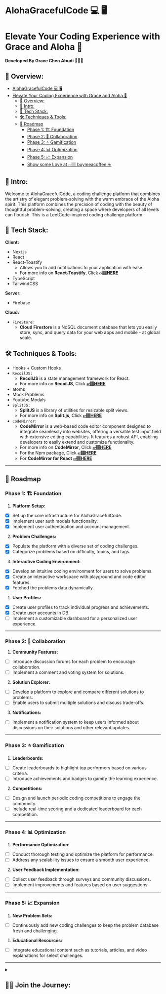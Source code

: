 # AlohaGracefulCode 💻 🖥️

# Elevate Your Coding Experience with Grace and Aloha 🌺

**Developed By Grace Chen Abudi** 👩🏽‍💻

## 📣 Overview:

- [AlohaGracefulCode 💻 🖥️](#alohagracefulcode--️)
- [Elevate Your Coding Experience with Grace and Aloha 🌺](#elevate-your-coding-experience-with-grace-and-aloha-)
  - [📣 Overview:](#-overview)
  - [🔎 Intro:](#-intro)
  - [🧰 Tech Stack:](#-tech-stack)
  - [🛠 Techniques \& Tools:](#-techniques--tools)
  - [🎯 Roadmap](#-roadmap)
    - [Phase 1: 🏗️ Foundation](#phase-1-️-foundation)
    - [Phase 2: 👥 Collaboration](#phase-2--collaboration)
    - [Phase 3: ⭐ Gamification](#phase-3--gamification)
    - [Phase 4: 📊 Optimization](#phase-4--optimization)
    - [Phase 5: 📈 Expansion](#phase-5--expansion)
    - [Show some Love at 👉🏽 buymeacoffee ☕](#show-some-love-at--buymeacoffee-)

## 🔎 Intro:

Welcome to AlohaGracefulCode, a coding challenge platform that combines the artistry of elegant problem-solving with the warm embrace of the Aloha spirit. This platform combines the precision of coding with the beauty of thoughtful problem-solving, creating a space where developers of all levels can flourish. This is a LeetCode-inspired coding challenge platform.

## 🧰 Tech Stack:

**Client:**

- Next.js
- React
- React-Toastify
  - Allows you to add notifications to your application with ease.
  - For more info on **React-Toastify**, Click [**&#128073;&#127997;HERE**](https://www.npmjs.com/package/react-toastify)
- TypeScript
- TailwindCSS

**Server:**

- Firebase

**Cloud:**

- `FireStore`:
  - **Cloud Firestore** is a NoSQL document database that lets you easily store, sync, and query data for your web apps and mobile - at global scale.

## 🛠 Techniques & Tools:

- Hooks + Custom Hooks
- `RecoilJS:`
  - **RecoilJS** is a state management framework for React.
  - For more info on **RecoilJS**, Click [**&#128073;&#127997;HERE**](https://recoiljs.org/)
- atoms
- Mock Problems
- Youtube Modals
- `SplitJS:`
  - **SplitJS** is a library of utilities for resizable split views.
  - For more info on **Split.js**, Click [**&#128073;&#127997;HERE**](https://split.js.org/)
- `CodeMirror:`
  - **CodeMirror** is a web-based code editor component designed to integrate seamlessly into websites, offering a versatile test input field with extensive editing capabilities. It features a robust API, enabling developers to easily extend and customize functionality.
  - For more info on **CodeMirror**, Click [**&#128073;&#127997;HERE**](https://codemirror.net/)
  - For the Npm package, Click [**&#128073;&#127997;HERE**](https://www.npmjs.com/package/codemirror)
  - For **CodeMirror for React** [**&#128073;&#127997;HERE**](https://uiwjs.github.io/react-codemirror/)

---

## 🎯 Roadmap

### Phase 1: 🏗️ Foundation

1. **Platform Setup:**

- [x] Set up the core infrastructure for AlohaGracefulCode.
- [x] Implement user auth modals functionality.
- [x] Implement user authentication and account management.

2. **Problem Challenges:**

- [x] Populate the platform with a diverse set of coding challenges.
- [x] Categorize problems based on difficulty, topics, and tags.

3. **Interactive Coding Environment:**

- [x] Develop an intuitive coding environment for users to solve problems.
- [x] Create an interactive workspace with playground and code editor features.
- [x] Fetched the problems data dynamically.
<!-- - [ ] Include features like syntax highlighting, code completion, and real-time testing. -->

1. **User Profiles:**

- [x] Create user profiles to track individual progress and achievements.
- [x] Create user accounts in DB.
- [ ] Implement a customizable dashboard for a personalized user experience.

---

### Phase 2: 👥 Collaboration

1. **Community Features:**

- [ ] Introduce discussion forums for each problem to encourage collaboration.
- [ ] Implement a comment and voting system for solutions.

2. **Solution Explorer:**

- [ ] Develop a platform to explore and compare different solutions to problems.
- [ ] Enable users to submit multiple solutions and discuss trade-offs.

3. **Notifications:**

- [ ] Implement a notification system to keep users informed about discussions on their solutions and other relevant updates.

---

### Phase 3: ⭐ Gamification

1. **Leaderboards:**

- [ ] Create leaderboards to highlight top performers based on various criteria.
- [ ] Introduce achievements and badges to gamify the learning experience.

2. **Competitions:**

- [ ] Design and launch periodic coding competitions to engage the community.
- [ ] Include real-time scoring and a dedicated leaderboard for each competition.

---

### Phase 4: 📊 Optimization

1. **Performance Optimization:**

- [ ] Conduct thorough testing and optimize the platform for performance.
- [ ] Address any scalability issues to ensure a smooth user experience.

2. **User Feedback Implementation:**

- [ ] Collect user feedback through surveys and community discussions.
- [ ] Implement improvements and features based on user suggestions.

---

### Phase 5: 📈 Expansion

1. **New Problem Sets:**

- [ ] Continuously add new coding challenges to keep the problem database fresh and challenging.

1. **Educational Resources:**

- [ ] Integrate educational content such as tutorials, articles, and video explanations for select challenges.

<!-- 3. **Internationalization:**

- [ ] Translate the platform into multiple languages to broaden its accessibility.
- [ ] Explore cultural adaptations for a more inclusive experience. -->

---

<details>
<summary><h2>🫶🏽 Join the Journey:</h2></summary>

**Aloha 🌺**

**_Hope y'all doing well!_**

If you've found value in my work and would like to support me, consider buying me a coffee! (Though, I'm not a coffee person but more like hot cocoa person lol 😄) Your support helps me continue creating and sharing content that I hope inspires and makes a difference in the digital world. Every contribution is greatly appreciated and fuels my passion to keep going. Thank you for being part of this journey!

Mahalo 🌺🤙🏽

### Show some Love at 👉🏽 [buymeacoffee ☕](https://buymeacoffee.com/graceabudi)

</details>
